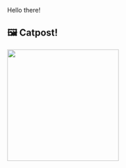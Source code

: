 Hello there!



## 🖼️ Catpost!

<sub>
    <img src="https://cdn2.thecatapi.com/images/MjAwNDIxMQ.jpg" height="256">
</sub>

